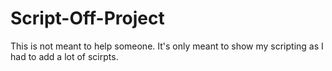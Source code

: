 # Script-Off-Project
This is not meant to help someone. It's only meant to show my scripting as I had to add a lot of scirpts.

